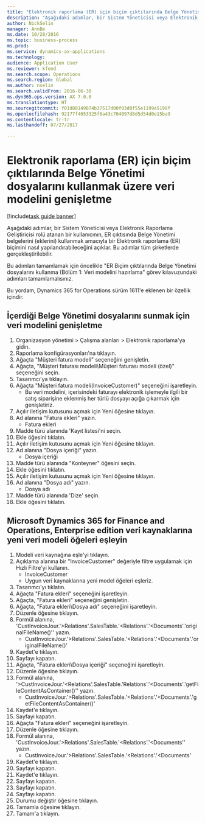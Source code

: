 ```yaml
--- 
title: "Elektronik raporlama (ER) için biçim çıktılarında Belge Yönetimi dosyalarını kullanmak üzere veri modelini genişletme"
description: "Aşağıdaki adımlar, bir Sistem Yöneticisi veya Elektronik Raporlama Geliştiricisi rolü atanan bir kullanıcının, ER çıktısında Belge Yönetimi belgelerini (eklerini) kullanmak amacıyla bir Elektronik raporlama (ER) biçimini nasıl yapılandırabileceğini açıklar."
author: NickSelin
manager: AnnBe
ms.date: 10/28/2016
ms.topic: business-process
ms.prod: 
ms.service: dynamics-ax-applications
ms.technology: 
audience: Application User
ms.reviewer: kfend
ms.search.scope: Operations
ms.search.region: Global
ms.author: nselin
ms.search.validFrom: 2016-06-30
ms.dyn365.ops.version: AX 7.0.0
ms.translationtype: HT
ms.sourcegitcommit: f01d88149074b37517d00f03d8f55e1199a5198f
ms.openlocfilehash: 92177f4653325f6a43c704097d8d5d54d0e15ba9
ms.contentlocale: tr-tr
ms.lasthandoff: 07/27/2017

---
```

# <a name="extend-data-model-to-use-document-management-files-in-format-outputs-for-electronic-reporting-er"></a>Elektronik raporlama (ER) için biçim çıktılarında Belge Yönetimi dosyalarını kullanmak üzere veri modelini genişletme

[!include[task guide banner](../../includes/task-guide-banner.md)]

Aşağıdaki adımlar, bir Sistem Yöneticisi veya Elektronik Raporlama Geliştiricisi rolü atanan bir kullanıcının, ER çıktısında Belge Yönetimi belgelerini (eklerini) kullanmak amacıyla bir Elektronik raporlama (ER) biçimini nasıl yapılandırabileceğini açıklar. Bu adımlar tüm şirketlerde gerçekleştirilebilir.

Bu adımları tamamlamak için öncelikle "ER Biçim çıktılarında Belge Yönetimi dosyalarını kullanma (Bölüm 1: Veri modelini hazırlama" görev kılavuzundaki adımları tamamlamalısınız.

Bu yordam, Dynamics 365 for Operations sürüm 1611'e eklenen bir özellik içindir.


## <a name="extend-data-model-to-present-the-document-management-files-in-it"></a>İçerdiği Belge Yönetimi dosyalarını sunmak için veri modelini genişletme
1. Organizasyon yönetimi > Çalışma alanları > Elektronik raporlama'ya gidin.
2. Raporlama konfigürasyonları'na tıklayın.
3. Ağaçta "Müşteri fatura modeli" seçeneğini genişletin.
4. Ağaçta, "Müşteri faturası modeli\Müşteri faturası modeli (özel)" seçeneğini seçin.
5. Tasarımcı'ya tıklayın.
6. Ağaçta "Müşteri fatura modeli(InvoiceCustomer)" seçeneğini işaretleyin.
    * Bu veri modelini, içerisindeki faturayı elektronik işlemeyle ilgili bir satış siparişine eklenmiş her türlü dosyayı açığa çıkarmak için genişletiriz.  
7. Açılır iletişim kutusunu açmak için Yeni öğesine tıklayın.
8. Ad alanına "Fatura ekleri" yazın.
    * Fatura ekleri  
9. Madde türü alanında 'Kayıt listesi'ni seçin.
10. Ekle öğesini tıklatın.
11. Açılır iletişim kutusunu açmak için Yeni öğesine tıklayın.
12. Ad alanına "Dosya içeriği" yazın.
    * Dosya içeriği  
13. Madde türü alanında "Konteyner" öğesini seçin.
14. Ekle öğesini tıklatın.
15. Açılır iletişim kutusunu açmak için Yeni öğesine tıklayın.
16. Ad alanına "Dosya adı" yazın.
    * Dosya adı  
17. Madde türü alanında 'Dize' seçin.
18. Ekle öğesini tıklatın.

## <a name="map-new-data-model-elements-to-dynamics-365-for-finance-and-operations-enterprise-edition-data-sources"></a>Microsoft Dynamics 365 for Finance and Operations, Enterprise edition veri kaynaklarına yeni veri modeli öğeleri eşleyin
1. Modeli veri kaynağına eşle'yi tıklayın.
2. Açıklama alanına bir "InvoiceCustomer" değeriyle filtre uygulamak için Hızlı Filtre'yi kullanın.
    * InvoiceCustomer  
    * Uygun veri kaynaklarına yeni model öğeleri eşleriz.  
3. Tasarımcı'yı tıklatın.
4. Ağaçta "Fatura ekleri" seçeneğini işaretleyin.
5. Ağaçta, "Fatura ekleri" seçeneğini genişletin.
6. Ağaçta, "Fatura ekleri\Dosya adı" seçeneğini işaretleyin.
7. Düzenle öğesine tıklayın.
8. Formül alanına, 'CustInvoiceJour.'>Relations'.SalesTable.'<Relations'.'<Documents'.'originalFileName()'' yazın.
    * CustInvoiceJour.'>Relations'.SalesTable.'<Relations'.'<Documents'.'originalFileName()'  
9. Kaydet'e tıklayın.
10. Sayfayı kapatın.
11. Ağaçta, "Fatura ekleri\Dosya içeriği" seçeneğini işaretleyin.
12. Düzenle öğesine tıklayın.
13. Formül alanına, '>CustInvoiceJour.'<Relations'.SalesTable.'Relations'.'<Documents'.'getFileContentAsContainer()'' yazın.
    * CustInvoiceJour.'>Relations'.SalesTable.'<Relations'.'<Documents'.'getFileContentAsContainer()'  
14. Kaydet'e tıklayın.
15. Sayfayı kapatın.
16. Ağaçta "Fatura ekleri" seçeneğini işaretleyin.
17. Düzenle öğesine tıklayın.
18. Formül alanına, 'CustInvoiceJour.'>Relations'.SalesTable.'<Relations'.'<Documents'' yazın.
    * CustInvoiceJour.'>Relations'.SalesTable.'<Relations'.'<Documents'  
19. Kaydet'e tıklayın.
20. Sayfayı kapatın.
21. Kaydet'e tıklayın.
22. Sayfayı kapatın.
23. Sayfayı kapatın.
24. Sayfayı kapatın.
25. Durumu değiştir öğesine tıklayın.
26. Tamamla öğesine tıklayın.
27. Tamam'a tıklayın.


